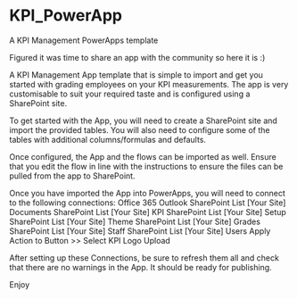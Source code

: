 # KPI_PowerApp
A KPI Management PowerApps template

Figured it was time to share an app with the community so here it is :)

A KPI Management App template that is simple to import and get you started with grading employees on your KPI measurements.
The app is very customisable to suit your required taste and is configured using a SharePoint site.

To get started with the App, you will need to create a SharePoint site and import the provided tables. You will also need to configure some of the tables with additional columns/formulas and defaults.

Once configured, the App and the flows can be imported as well. 
Ensure that you edit the flow in line with the instructions to ensure the files can be pulled from the app to SharePoint.

Once you have imported the App into PowerApps, you will need to connect to the following connections:
  Office 365 Outlook
  SharePoint List [Your Site] Documents
  SharePoint List [Your Site] KPI
  SharePoint List [Your Site] Setup
  SharePoint List [Your Site] Theme
  SharePoint List [Your Site] Grades
  SharePoint List [Your Site] Staff
  SharePoint List [Your Site] Users
  Apply Action to Button >> Select KPI Logo Upload
  
After setting up these Connections, be sure to refresh them all and check that there are no warnings in the App. It should be ready for publishing.

Enjoy
